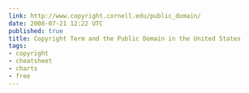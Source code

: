 ```yaml
---
link: http://www.copyright.cornell.edu/public_domain/
date: 2008-07-21 12:22 UTC
published: true
title: Copyright Term and the Public Domain in the United States
tags:
- copyright
- cheatsheet
- charts
- free
---
```



